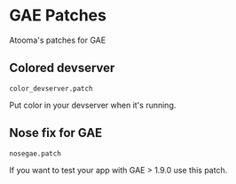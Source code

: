 GAE Patches
===========
Atooma's patches for GAE

Colored devserver
-----------------

    color_devserver.patch

Put color in your devserver when it's running.

Nose fix for GAE
----------------

    nosegae.patch

If you want to test your app with GAE > 1.9.0 use this patch.